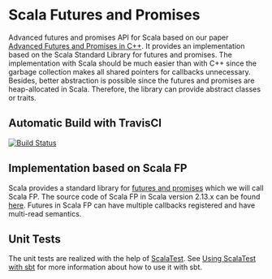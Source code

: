 # Scala Futures and Promises

Advanced futures and promises API for Scala based on our paper [Advanced Futures and Promises in C++](http://www.home.hs-karlsruhe.de/~suma0002/publications/advanced-futures-promises-cpp.pdf).
It provides an implementation based on the Scala Standard Library for futures and promises.
The implementation with Scala should be much easier than with C++ since the garbage collection makes all shared pointers for callbacks unnecessary.
Besides, better abstraction is possible since the futures and promises are heap-allocated in Scala.
Therefore, the library can provide abstract classes or traits.

## Automatic Build with TravisCI
[![Build Status](https://travis-ci.org/tdauth/scala-futures-promises.svg?branch=master)](https://travis-ci.org/tdauth/scala-futures-promises)

## Implementation based on Scala FP
Scala provides a standard library for [futures and promises](http://docs.scala-lang.org/overviews/core/futures.html) which we will call Scala FP.
The source code of Scala FP in Scala version 2.13.x can be found [here](https://github.com/scala/scala/tree/2.13.x/src/library/scala/concurrent).
Futures in Scala FP can have multiple callbacks registered and have multi-read semantics.

## Unit Tests
The unit tests are realized with the help of [ScalaTest](http://www.scalatest.org/).
See [Using ScalaTest with sbt](http://www.scalatest.org/user_guide/using_scalatest_with_sbt) for more information about how to use it with sbt.
